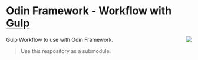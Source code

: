 # Odin Framework - Workflow with [Gulp](http://gulpjs.com/)
<img src="https://github-camo.global.ssl.fastly.net/66198b6b011d840b080a26bea8030aa4e5264846/687474703a2f2f77706f642e696e2f77702d636f6e74656e742f75706c6f6164732f323031332f31322f6f64696e2d6c6f676f2e706e67" style="float: right" />

Gulp Workflow to use with Odin Framework.

> Use this respository as a submodule.
